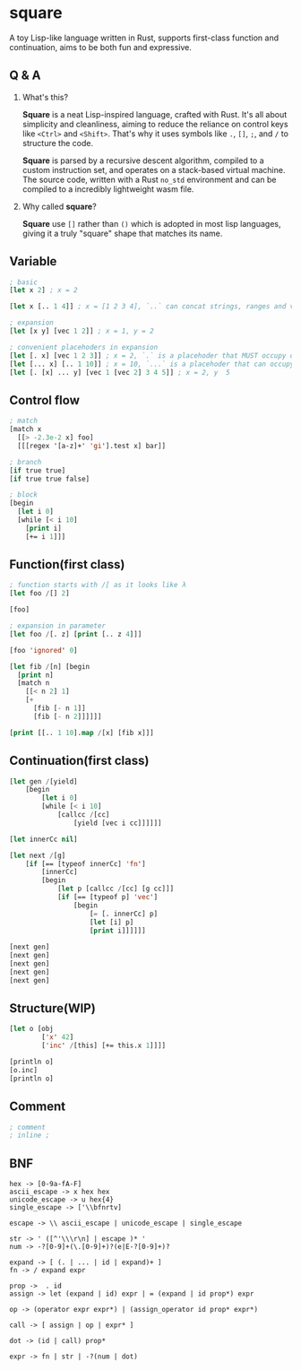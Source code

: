 # square

A toy Lisp-like language written in Rust, supports first-class function and continuation, aims to be both fun and expressive.

## Q & A

1.  What's this?

    **Square** is a neat Lisp-inspired language, crafted with Rust. It's all about simplicity and cleanliness, aiming to reduce the reliance on control keys like `<Ctrl>` and `<Shift>`. That's why it uses symbols like `.`, `[]`, `;`, and `/` to structure the code.

    **Square** is parsed by a recursive descent algorithm, compiled to a custom instruction set, and operates on a stack-based virtual machine. The source code, written with a Rust `no_std` environment and can be compiled to a incredibly lightweight wasm file.

2.  Why called **square**?

    **Square** use `[]` rather than `()` which is adopted in most lisp languages, giving it a truly "square" shape that matches its name.

## Variable

```lisp
; basic
[let x 2] ; x = 2

[let x [.. 1 4]] ; x = [1 2 3 4], `..` can concat strings, ranges and vectors

; expansion
[let [x y] [vec 1 2]] ; x = 1, y = 2

; convenient placehoders in expansion
[let [. x] [vec 1 2 3]] ; x = 2, `.` is a placehoder that MUST occupy one position
[let [... x] [.. 1 10]] ; x = 10, `...` is a placehoder that can occupy zero or as many positions as possible
[let [. [x] ... y] [vec 1 [vec 2] 3 4 5]] ; x = 2, y  5
```

## Control flow

```lisp
; match
[match x
  [[> -2.3e-2 x] foo]
  [[[regex '[a-z]+' 'gi'].test x] bar]]

; branch
[if true true]
[if true true false]

; block
[begin 
  [let i 0]
  [while [< i 10]
    [print i]
    [+= i 1]]]
```

## Function(first class)

```lisp
; function starts with /[ as it looks like λ
[let foo /[] 2]

[foo]

; expansion in parameter
[let foo /[. z] [print [.. z 4]]]

[foo 'ignored' 0]

[let fib /[n] [begin
  [print n]
  [match n
    [[< n 2] 1]
    [+
      [fib [- n 1]] 
      [fib [- n 2]]]]]]

[print [[.. 1 10].map /[x] [fib x]]]
```

## Continuation(first class)

```lisp
[let gen /[yield]
    [begin
        [let i 0]
        [while [< i 10]
            [callcc /[cc]
                [yield [vec i cc]]]]]]

[let innerCc nil]

[let next /[g]
    [if [== [typeof innerCc] 'fn']
        [innerCc]
        [begin
            [let p [callcc /[cc] [g cc]]]
            [if [== [typeof p] 'vec']
                [begin
                    [= [. innerCc] p]
                    [let [i] p]
                    [print i]]]]]]
                    
[next gen]
[next gen]
[next gen]
[next gen]
[next gen]
```

## Structure(WIP)

```lisp
[let o [obj 
        ['x' 42]
        ['inc' /[this] [+= this.x 1]]]]

[println o]
[o.inc]
[println o]
```

## Comment

```lisp
; comment
; inline ;
```

## BNF

    hex -> [0-9a-fA-F]
    ascii_escape -> x hex hex
    unicode_escape -> u hex{4}
    single_escape -> ['\\bfnrtv]

    escape -> \\ ascii_escape | unicode_escape | single_escape

    str -> ' ([^'\\\r\n] | escape )* '
    num -> -?[0-9]+(\.[0-9]+)?(e|E-?[0-9]+)?

    expand -> [ (. | ... | id | expand)+ ]
    fn -> / expand expr

    prop ->  . id
    assign -> let (expand | id) expr | = (expand | id prop*) expr

    op -> (operator expr expr*) | (assign_operator id prop* expr*)

    call -> [ assign | op | expr* ]

    dot -> (id | call) prop*

    expr -> fn | str | -?(num | dot)

